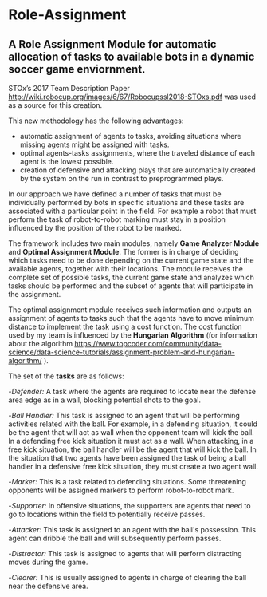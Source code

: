 # Role-Assignment
## A **Role Assignment** Module for automatic allocation of tasks to available bots in a dynamic soccer game enviornment.

STOx’s 2017 Team Description Paper http://wiki.robocup.org/images/6/67/Robocupssl2018-STOxs.pdf was used as a source for this creation. 

This new methodology has the following advantages:
- automatic assignment of agents to tasks, avoiding situations where missing agents might be assigned with tasks.
- optimal agents-tasks assignments, where the traveled distance of each agent is the lowest possible.
- creation of defensive and attacking plays that are automatically created by the system on the run in contrast to preprogrammed plays. 

In our approach we have defined a number of tasks that must be individually performed by bots in specific situations and these tasks are associated with a particular point in the field. For example a robot that must perform the task of robot-to-robot marking must stay in a position influenced by the position of the robot to be marked.

The framework includes two main modules, namely **Game Analyzer Module** and **Optimal Assignment Module**. The former is in charge of deciding which tasks need to be done depending on the current game state and the available agents, together with their locations. The module receives the complete set of possible tasks, the current game state and analyzes which tasks should be performed and the subset of agents that will participate in the assignment.

The optimal assignment module receives such information and outputs an assignment of agents to tasks such that the agents have to move minimum distance to implement the task using a cost function. The cost function used by my team is influenced by the **Hungarian Algorithm** (for information about the algorithm https://www.topcoder.com/community/data-science/data-science-tutorials/assignment-problem-and-hungarian-algorithm/ ).
 
The set of the **tasks** are as follows: 

-*Defender:* A task where the agents are required to locate near the defense area edge as in a wall, blocking potential shots to the goal.

-*Ball Handler:* This task is assigned to an agent that will be performing activities related with the ball. For example, in a defending situation, it could be the agent that will act as wall when the opponent team will kick the ball. In a defending free kick situation it must act as a wall. When attacking, in a free kick situation, the ball handler will be the agent that will kick the ball. In the situation that two agents have been assigned the task of being a ball handler in a defensive free kick situation, they must create a two agent wall.

-*Marker:* This is a task related to defending situations. Some threatening opponents  will be assigned markers to perform robot-to-robot mark.

-*Supporter:* In offensive situations, the supporters are agents that need to go to locations within the field to potentially receive passes. 

-*Attacker:* This task is assigned to an agent with the ball's possession. This agent can dribble the ball and will subsequently perform passes.

-*Distractor:* This task is assigned to agents that will perform distracting moves during the game.

-*Clearer:* This is usually assigned to agents in charge of clearing the ball near the defensive area.
